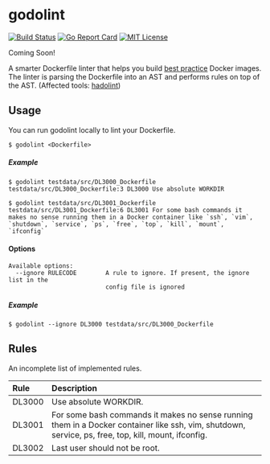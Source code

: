 godolint
===
[![Build Status](https://travis-ci.org/zabio3/godolint.svg?branch=master)](https://travis-ci.org/zabio3/godolint)
[![Go Report Card](https://goreportcard.com/badge/github.com/zabio3/godolint)](https://goreportcard.com/report/github.com/zabio3/godolint)
[![MIT License](http://img.shields.io/badge/license-MIT-blue.svg?style=flat)](LICENSE)

Coming Soon!

A smarter Dockerfile linter that helps you build [best practice](https://docs.docker.com/develop/develop-images/dockerfile_best-practices/) Docker images. 
The linter is parsing the Dockerfile into an AST and performs rules on top of the AST. 
(Affected tools: [hadolint](https://github.com/hadolint/hadolint/wiki))

## Usage

You can run godolint locally to lint your Dockerfile.

```
$ godolint <Dockerfile>
```

##### Example

```
$ godolint testdata/src/DL3000_Dockerfile
testdata/src/DL3000_Dockerfile:3 DL3000 Use absolute WORKDIR

$ godolint testdata/src/DL3001_Dockerfile
testdata/src/DL3001_Dockerfile:6 DL3001 For some bash commands it makes no sense running them in a Docker container like `ssh`, `vim`, `shutdown`, `service`, `ps`, `free`, `top`, `kill`, `mount`, `ifconfig`
```

#### Options

```
Available options:
  --ignore RULECODE        A rule to ignore. If present, the ignore list in the
                           config file is ignored
```

##### Example

```
$ godolint --ignore DL3000 testdata/src/DL3000_Dockerfile
```

## Rules

An incomplete list of implemented rules.

| Rule                                                         | Description                                                                                                                                         |
|:-------------------------------------------------------------|:----------------------------------------------------------------------------------------------------------------------------------------------------|
| DL3000 | Use absolute WORKDIR.                                                                                                                               |
| DL3001 | For some bash commands it makes no sense running them in a Docker container like ssh, vim, shutdown, service, ps, free, top, kill, mount, ifconfig. |
| DL3002 | Last user should not be root.     